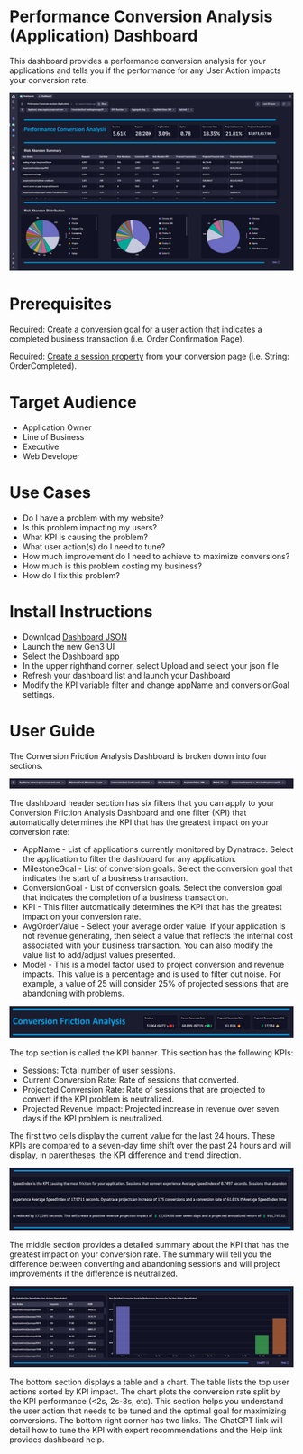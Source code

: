 # Performance Conversion Analysis (Application) Dashboard

This dashboard provides a performance conversion analysis for your applications and tells you if the performance for any User Action impacts your conversion rate.

![Performance Conversion Analysis Dashboard](PerformanceConversionAnalysisApplication.png)

# Prerequisites

Required: [Create a conversion goal](https://www.dynatrace.com/support/help/platform-modules/digital-experience/web-applications/analyze-and-use/define-conversion-goals) for a user action that indicates a completed business transaction (i.e. Order Confirmation Page).

Required: [Create a session property](https://www.dynatrace.com/support/help/platform-modules/digital-experience/custom-applications/additional-configuration/define-custom-action-and-session-properties) from your conversion page (i.e. String: OrderCompleted).

# Target Audience

- Application Owner
- Line of Business
- Executive
- Web Developer

# Use Cases

-	Do I have a problem with my website?
-	Is this problem impacting my users?
-	What KPI is causing the problem?
-	What user action(s) do I need to tune?
-	How much improvement do I need to achieve to maximize conversions?
-	How much is this problem costing my business?
-	How do I fix this problem?

# Install Instructions

- Download [Dashboard JSON](https://github.com/TechShady/Dynatrace-Dashboards-Gen3/blob/main/Performance%20Conversion%20Analysis%20(Application).json)
- Launch the new Gen3 UI
- Select the Dashboard app
- In the upper righthand corner, select Upload and select your json file
- Refresh your dashboard list and launch your Dashboard
- Modify the KPI variable filter and change appName and conversionGoal settings.

# User Guide

The Conversion Friction Analysis Dashboard is broken down into four sections.

![Conversion Friction Analysis Dashboard](ConversionFrictionAnalysis-0.png)

The dashboard header section has six filters that you can apply to your Conversion Friction Analysis Dashboard and one filter (KPI) that automatically determines the KPI that has the greatest impact on your conversion rate:
- AppName - List of applications currently monitored by Dynatrace. Select the application to filter the dashboard for any application.
- MilestoneGoal - List of conversion goals. Select the conversion goal that indicates the start of a business transaction.
- ConversionGoal - List of conversion goals. Select the conversion goal that indicates the completion of a business transaction.
- KPI - This filter automatically determines the KPI that has the greatest impact on your conversion rate.
- AvgOrderValue - Select your average order value. If your application is not revenue generating, then select a value that reflects the internal cost associated with your business transaction. You can also modify the value list to add/adjust values presented.
- Model - This is a model factor used to project conversion and revenue impacts. This value is a percentage and is used to filter out noise. For example, a value of 25 will consider 25% of projected sessions that are abandoning with problems.

![Conversion Friction Analysis Dashboard](ConversionFrictionAnalysis-1.png)

The top section is called the KPI banner. This section has the following KPIs:
- Sessions: Total number of user sessions.
- Current Conversion Rate: Rate of sessions that converted.
- Projected Conversion Rate: Rate of sessions that are projected to convert if the KPI problem is neutralized.
- Projected Revenue Impact: Projected increase in revenue over seven days if the KPI problem is neutralized.

The first two cells display the current value for the last 24 hours. These KPIs are compared to a seven-day time shift over the past 24 hours and will display, in parentheses, the KPI difference and trend direction.

![Conversion Friction Analysis Dashboard](ConversionFrictionAnalysis-2.png)

The middle section provides a detailed summary about the KPI that has the greatest impact on your conversion rate. The summary will tell you the difference between converting and abandoning sessions and will project improvements if the difference is neutralized. 

![Conversion Friction Analysis Dashboard](ConversionFrictionAnalysis-3.png)

The bottom section displays a table and a chart. The table lists the top user actions sorted by KPI impact. The chart plots the conversion rate split by the KPI performance (<2s, 2s-3s, etc). This section helps you understand the user action that needs to be tuned and the optimal goal for maximizing conversions. The bottom right corner has two links. The ChatGPT link will detail how to tune the KPI with expert recommendations and the Help link provides dashboard help.
